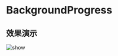 # BackgroundProgress

## 效果演示
![show](https://github.com/linheimx/BackgroundProgress/tree/master/art/sr.gif)
